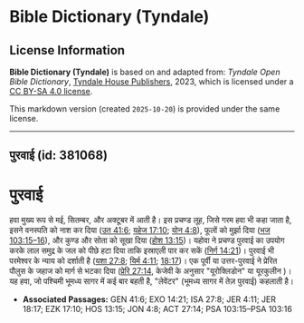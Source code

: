 # Bible Dictionary (Tyndale)

## License Information

**Bible Dictionary (Tyndale)** is based on and adapted from: _Tyndale Open Bible Dictionary_, [Tyndale House Publishers](https://tyndaleopenresources.com/), 2023, which is licensed under a [CC BY-SA 4.0 license](https://creativecommons.org/licenses/by-sa/4.0/legalcode.en).

This markdown version (created `2025-10-20`) is provided under the same license.



--------------------------------

## पुरवाई (id: 381068)

पुरवाई
======

हवा मुख्य रूप से मई, सितम्बर, और अक्टूबर में आती है। इस प्रचण्ड लूह, जिसे गरम हवा भी कहा जाता है, इसने वनस्पति को नाश कर दिया ([उत 41:6](https://ref.ly/Gen41:6); [यहेज 17:10](https://ref.ly/Ezek17:10); [योन 4:8](https://ref.ly/Jonah4:8)), फूलों को मुर्झा दिया ([भज 103:15–16](https://ref.ly/Ps103:15-Ps103:16)), और कुण्ड और सोता को सूखा दिया ([होश 13:15](https://ref.ly/Hos13:15))। यहोवा ने प्रचण्ड पुरवाई का उपयोग करके लाल समुद्र के जल को पीछे हटा दिया ताकि इस्राएली पार कर सकें ([निर्ग 14:21](https://ref.ly/Exod14:21))। पुरवाई भी परमेश्वर के न्याय को दर्शाती है ([यशा 27:8](https://ref.ly/Isa27:8); [यिर्म 4:11](https://ref.ly/Jer4:11); [18:17](https://ref.ly/Jer18:17))। एक पूर्वी या उत्तर\-पुरवाई ने प्रेरित पौलुस के जहाज को मार्ग से भटका दिया ([प्रेरि 27:14](https://ref.ly/Acts27:14), केजेवी के अनुसार "यूरोक्लिडोन" या यूरकुलीन )। यह हवा, जो पश्चिमी भूमध्य सागर में कई बार बहती है, "लेवेंटर" (भूमध्य सागर में तेज़ पुरवाई) कहलाती है।

* **Associated Passages:** GEN 41:6; EXO 14:21; ISA 27:8; JER 4:11; JER 18:17; EZK 17:10; HOS 13:15; JON 4:8; ACT 27:14; PSA 103:15–PSA 103:16

